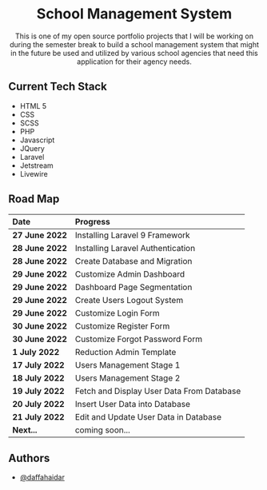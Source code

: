 <h1 align="center">School Management System</h1>

<p align = "center">This is one of my open source portfolio projects that I will be working on during the semester break to build a school management system that might in the future be used and utilized by various school agencies that need this application for their agency needs.</p>

## Current Tech Stack

-   HTML 5
-   CSS
-   SCSS
-   PHP
-   Javascript
-   JQuery
-   Laravel
-   Jetstream
-   Livewire

## Road Map

| Date             | Progress                                  |
| :--------------- | :---------------------------------------- |
| **27 June 2022** | Installing Laravel 9 Framework            |
| **28 June 2022** | Installing Laravel Authentication         |
| **28 June 2022** | Create Database and Migration             |
| **29 June 2022** | Customize Admin Dashboard                 |
| **29 June 2022** | Dashboard Page Segmentation               |
| **29 June 2022** | Create Users Logout System                |
| **29 June 2022** | Customize Login Form                      |
| **30 June 2022** | Customize Register Form                   |
| **30 June 2022** | Customize Forgot Password Form            |
| **1 July 2022**  | Reduction Admin Template                  |
| **17 July 2022** | Users Management Stage 1                  |
| **18 July 2022** | Users Management Stage 2                  |
| **19 July 2022** | Fetch and Display User Data From Database |
| **20 July 2022** | Insert User Data into Database            |
| **21 July 2022** | Edit and Update User Data in Database     |
| **Next...**      | coming soon...                            |

## Authors

-   [@daffahaidar](https://www.github.com/daffahaidar)
